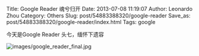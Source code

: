 Title: Google Reader 魂兮归开
Date: 2013-07-08 11:19:07
Author: Leonardo Zhou
Category: Others
Slug: post/54883388320/google-reader
Save_as: post/54883388320/google-reader/index.html
Tags: google

今天是Google Reader 头七，缅怀下遗容

![images/google_reader_final.jpg](http://ww4.sinaimg.cn/large/6c3391c1gw1eecaaj89ayj20zk0l10xp.jpg)
